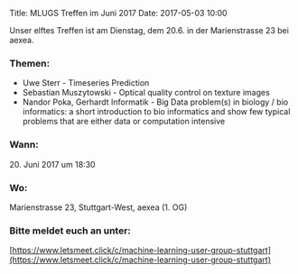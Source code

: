 Title: MLUGS Treffen im Juni 2017
Date: 2017-05-03 10:00

Unser elftes Treffen ist am Dienstag, dem 20.6. in der Marienstrasse 23 bei aexea.

### Themen:

- Uwe Sterr - Timeseries Prediction
- Sebastian Muszytowski - Optical quality control on texture images
- Nandor Poka, Gerhardt Informatik - Big Data problem(s) in biology / bio informatics: a short introduction to bio informatics and show few typical problems that are either data or computation intensive


### Wann:

<p>20. Juni 2017 um 18:30</p>  

### Wo:

Marienstrasse 23, Stuttgart-West, aexea (1. OG)

### Bitte meldet euch an unter:
[https://www.letsmeet.click/c/machine-learning-user-group-stuttgart](https://www.letsmeet.click/c/machine-learning-user-group-stuttgart)
